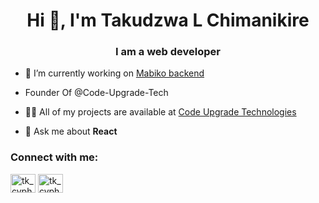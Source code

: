 <h1 align="center">Hi 👋, I'm Takudzwa L Chimanikire</h1>
<h3 align="center">I am a web developer</h3>

- 🔭 I’m currently working on [Mabiko backend](https://github.com/Taku-chimanaz/mabiko-backend)

- Founder Of @Code-Upgrade-Tech


- 👨‍💻 All of my projects are available at [Code Upgrade Technologies](https://codeupgradetech.co.zw/projects)

- 💬 Ask me about **React**

<h3 align="left">Connect with me:</h3>
<p align="left">
<a href="https://twitter.com/tk_cypher_zw" target="blank"><img align="center" src="https://raw.githubusercontent.com/rahuldkjain/github-profile-readme-generator/master/src/images/icons/Social/twitter.svg" alt="tk_cypher_zw" height="30" width="40" /></a>
<a href="https://instagram.com/tk_cypher" target="blank"><img align="center" src="https://raw.githubusercontent.com/rahuldkjain/github-profile-readme-generator/master/src/images/icons/Social/instagram.svg" alt="tk_cypher" height="30" width="40" /></a>
</p>

